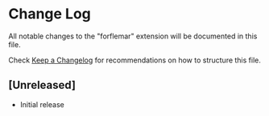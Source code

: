 # Change Log

All notable changes to the "forflemar" extension will be documented in this file.

Check [Keep a Changelog](http://keepachangelog.com/) for recommendations on how to structure this file.

## [Unreleased]

- Initial release
